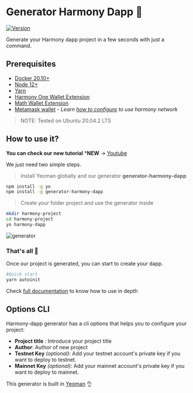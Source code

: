 # Generator Harmony Dapp 🚀

[![Version](https://badge.fury.io/js/generator-harmony-dapp.svg)](https://npmjs.org/package/generator-harmony-dapp)

Generate your Harmony dapp project in a few seconds with just a command.

## Prerequisites
* [Docker 20.10+](https://docs.docker.com/engine/)
* [Node 12+](https://nodejs.org/en/download/)
* [Yarn](https://classic.yarnpkg.com/en/docs/install/)
* [Harmony One Wallet Extension](https://chrome.google.com/webstore/detail/harmony-one-wallet/fnnegphlobjdpkhecapkijjdkgcjhkib)
* [Math Wallet Extension](https://chrome.google.com/webstore/detail/math-wallet/afbcbjpbpfadlkmhmclhkeeodmamcflc)
* [Metamask wallet](https://chrome.google.com/webstore/detail/metamask/nkbihfbeogaeaoehlefnkodbefgpgknn) - *Learn [how to configure](https://docs.harmony.one/home/network/wallets/browser-extensions-wallets/metamask-wallet) to use harmony network*
> NOTE: Tested on Ubuntu 20.04.2 LTS

## How to use it?

**You can check our new tutorial** ***NEW** -> [Youtube](https://youtu.be/ys7dtz1YvpM)

We just need two simple steps.

> Install Yeoman globally and our generator **generator-harmony-dapp**

```bash
npm install -g yo
npm install -g generator-harmony-dapp
```

> Create your folder project and use the generator inside

```bash
mkdir harmony-project
cd harmony-project
yo harmony-dapp
```

![generator](https://user-images.githubusercontent.com/8777166/128394173-8c28f717-8d6d-495f-85ca-8054bac5918f.png)

### That's all 🎉

Once our project is generated, you can start to create your dapp.

```bash
#Quick start
yarn autoinit
```

Check [full documentation](https://github.com/jotagep/harmony-dapp-template) to know how to use in depth

## Options CLI

Harmony-dapp generator has a cli options that helps you to configure your project:

 - **Project title** : Introduce your project title
 - **Author**: Author of new project
 - **Testnet Key** *(optional)*: Add your testnet account's private key if you want to deploy to testnet.
 - **Mainnet Key** *(optional)*: Add your mainnet account's private key if you want to deploy to mainnet.

This generator is built in [Yeoman](https://yeoman.io/) 👌